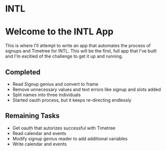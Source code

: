 # INTL

# Welcome to the INTL App 

This is where I'll attempt to write an app that automates the process of signups and Timetree for INTL. This will be the first, full app that I've built and I'm excitied of the challenge to get it up and running. 

## Completed 

- Read Signup genius and convert to frame 
- Remove unnecessary values and text errors like signup and slots added 
- Split names into three individuals 
- Started oauth process, but it keeps re-directing endlessly

## Remaining Tasks 

- Get oauth that autorizes successful with Timetree
- Read calendar and events
- Modify signup genius reader to add additional variables
- Write calendar and events 